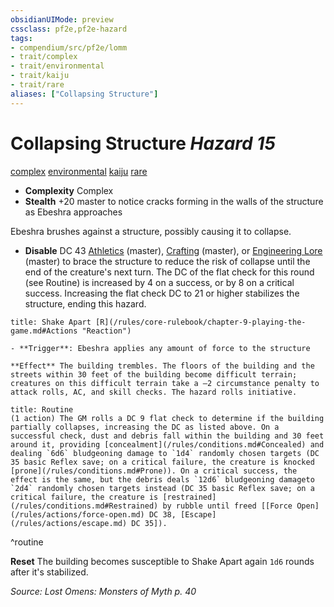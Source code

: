 ```yaml
---
obsidianUIMode: preview
cssclass: pf2e,pf2e-hazard
tags:
- compendium/src/pf2e/lomm
- trait/complex
- trait/environmental
- trait/kaiju
- trait/rare
aliases: ["Collapsing Structure"]
---
```

# Collapsing Structure *Hazard 15*  
[complex](/rules/traits/complex.md)  [environmental](/rules/traits/environmental.md)  [kaiju](/rules/traits/kaiju-frp2.md)  [rare](/rules/traits/rare.md)  

- **Complexity** Complex
- **Stealth** +20 master to notice cracks forming in the walls of the structure as Ebeshra approaches  

Ebeshra brushes against a structure, possibly causing it to collapse.

- **Disable** DC 43 [Athletics](/compendium/skills.md#Athletics) (master), [Crafting](/compendium/skills.md#Crafting) (master), or [Engineering Lore](/compendium/skills.md#Lore) (master) to brace the structure to reduce the risk of collapse until the end of the creature's next turn. The DC of the flat check for this round (see Routine) is increased by 4 on a success, or by 8 on a critical success. Increasing the flat check DC to 21 or higher stabilizes the structure, ending this hazard.  
     
```ad-embed-ability
title: Shake Apart [R](/rules/core-rulebook/chapter-9-playing-the-game.md#Actions "Reaction")

- **Trigger**: Ebeshra applies any amount of force to the structure

**Effect** The building trembles. The floors of the building and the streets within 30 feet of the building become difficult terrain; creatures on this difficult terrain take a –2 circumstance penalty to attack rolls, AC, and skill checks. The hazard rolls initiative.
```

```ad-pf2-summary
title: Routine
(1 action) The GM rolls a DC 9 flat check to determine if the building partially collapses, increasing the DC as listed above. On a successful check, dust and debris fall within the building and 30 feet around it, providing [concealment](/rules/conditions.md#Concealed) and dealing `6d6` bludgeoning damage to `1d4` randomly chosen targets (DC 35 basic Reflex save; on a critical failure, the creature is knocked [prone](/rules/conditions.md#Prone)). On a critical success, the effect is the same, but the debris deals `12d6` bludgeoning damageto `2d4` randomly chosen targets instead (DC 35 basic Reflex save; on a critical failure, the creature is [restrained](/rules/conditions.md#Restrained) by rubble until freed [[Force Open](/rules/actions/force-open.md) DC 38, [Escape](/rules/actions/escape.md) DC 35]).
```
^routine

**Reset** The building becomes susceptible to Shake Apart again `1d6` rounds after it's stabilized.  

*Source: Lost Omens: Monsters of Myth p. 40*